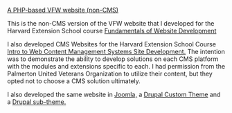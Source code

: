 <a href="http://vfw.php.marniescully.biz/index.php">A PHP-based VFW website (non-CMS)</a>

This is the non-CMS version of the VFW website that I developed for the Harvard Extension School course <a href="https://www.extension.harvard.edu/academics/courses/fundamentals-website-development/21144"> Fundamentals of Website Development </a> 

I also developed CMS Websites for the Harvard Extension School Course <a href="http://www.extension.harvard.edu/academics/courses/introduction-web-content-management-systems-site-development/24048?_ga=1.137611504.196943689.1456622945">Intro to Web Content Management Systems Site Development.</a> The intention was to demonstrate the ability to develop solutions on each CMS platform with the modules and extensions specific to each. I had permission from the Palmerton United Veterans Organization to utilize their content, but they opted not to choose a CMS solution ultimately.

I also developed the same website in <a href="http://joomla.vfw.marniescully.biz">Joomla,</a> a <a href="http://drupal.custom.theme.marniescully.biz">Drupal Custom Theme</a>  and a <a href="http://drupal.subtheme.marniescully.biz">Drupal sub-theme.</a> 